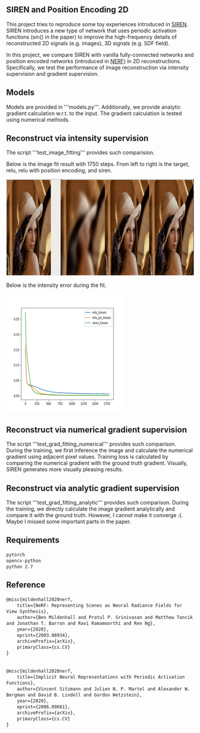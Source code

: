 ## SIREN and Position Encoding 2D

This project tries to reproduce some toy experiences introduced in [SIREN](https://arxiv.org/abs/2006.09661). SIREN introduces a new type of network that uses periodic activation functions (sin() in the paper) to improve the high-frequency details of reconstructed 2D signals (e.g. images), 3D signals (e.g. SDF field).

In this project, we compare SIREN with vanilla fully-connected networks and position encoded networks (introduced in [NERF](http://www.matthewtancik.com/nerf)) in 2D reconstructions. Specifically, we test the performance of image reconstruction via intensity supervision and gradient supervision.

## Models

Models are provided in '''models.py'''. Additionally, we provide analytic gradient calculation w.r.t. to the input. The gradient calculation is tested using numerical methods.

## Reconstruct via intensity supervision

The script '''test_image_fitting''' provides such comparision.

Below is the image fit result with 1750 steps. From left to right is the target, relu, relu with position encoding, and siren.

<img src="figs/image_fit_result.png" alt="Image fit result" width = "1085" height = "260">

Below is the intensity error during the fit.

<img src="figs/image_fit_plot.png" alt="Image fit result" width = "320" height = "320">


## Reconstruct via numerical gradient supervision

The script '''test_grad_fitting_numerical''' provides such comparison. During the training, we first inference the image and calculate the numerical gradient using adjacent pixel values. Training loss is calculated by comparing the numerical gradient with the ground truth gradient. Visually, SIREN generates more visually pleasing results.

## Reconstruct via analytic gradient supervision

The script '''test_grad_fitting_analytic''' provides such comparison. During the training, we directly calculate the image gradient analytically and compare it with the ground truth. However, I cannot make it converge :(. Maybe I missed some important parts in the paper.

## Requirements

```
pytorch
opencv-python
python 2.7
```

## Reference


```
@misc{mildenhall2020nerf,
    title={NeRF: Representing Scenes as Neural Radiance Fields for View Synthesis},
    author={Ben Mildenhall and Pratul P. Srinivasan and Matthew Tancik and Jonathan T. Barron and Ravi Ramamoorthi and Ren Ng},
    year={2020},
    eprint={2003.08934},
    archivePrefix={arXiv},
    primaryClass={cs.CV}
}


@misc{mildenhall2020nerf,
    title={Implicit Neural Representations with Periodic Activation Functions},
    author={Vincent Sitzmann and Julien N. P. Martel and Alexander W. Bergman and David B. Lindell and Gordon Wetzstein},
    year={2020},
    eprint={2006.09661},
    archivePrefix={arXiv},
    primaryClass={cs.CV}
}
```